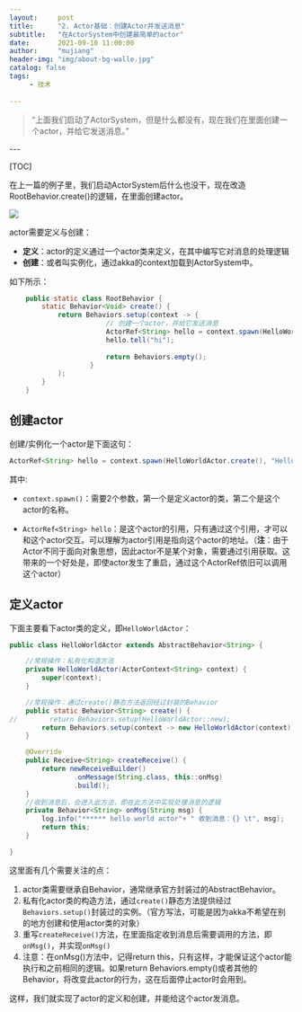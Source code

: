 ```yaml
---
layout:     post
title:      "2. Actor基础：创建Actor并发送消息"
subtitle:   "在ActorSystem中创建最简单的actor"
date:       2021-09-10 11:00:00
author:     "mujiang"
header-img: "img/about-bg-walle.jpg"
catalog: false
tags:
     - 技术
   
---
```


> “上面我们启动了ActorSystem，但是什么都没有，现在我们在里面创建一个actor，并给它发送消息。”

<p id = "build"></p>
---

[TOC]
  
在上一篇的例子里，我们启动ActorSystem后什么也没干，现在改造RootBehavior.create()的逻辑，在里面创建actor。

![](https://i.loli.net/2021/09/10/MWrhVDxq1CbSK4T.jpg)


actor需要定义与创建：

* **定义**：actor的定义通过一个actor类来定义，在其中编写它对消息的处理逻辑
* **创建**：或者叫实例化，通过akka的context加载到ActorSystem中。

如下所示：

```java
    public static class RootBehavior {
        static Behavior<Void> create() {
            return Behaviors.setup(context -> {
                        // 创建一个actor，并给它发送消息
                        ActorRef<String> hello = context.spawn(HelloWorldActor.create(), "HelloWorld");
                        hello.tell("hi");
                        
                        return Behaviors.empty();
                    }
            );
        }
    }
``` 

## 创建actor

创建/实例化一个actor是下面这句：

```java
ActorRef<String> hello = context.spawn(HelloWorldActor.create(), "HelloWorld");
```

其中:

* `context.spawn()`：需要2个参数，第一个是定义actor的类，第二个是这个actor的名称。

* `ActorRef<String> hello`：是这个actor的引用，只有通过这个引用，才可以和这个actor交互。可以理解为actor引用是指向这个actor的地址。（**注**：由于Actor不同于面向对象思想，因此actor不是某个对象，需要通过引用获取。这带来的一个好处是，即使actor发生了重启，通过这个ActorRef依旧可以调用这个actor）

<!--todo: actor挂了使用引用会发生什么-->


## 定义actor


下面主要看下actor类的定义，即`HelloWorldActor`：


```java
public class HelloWorldActor extends AbstractBehavior<String> {

    //常规操作：私有化构造方法
    private HelloWorldActor(ActorContext<String> context) {
        super(context);
    }

    //常规操作：通过create()静态方法返回经过封装的Behavior
    public static Behavior<String> create() {
//        return Behaviors.setup(HelloWorldActor::new);
        return Behaviors.setup(context -> new HelloWorldActor(context));
    }

    @Override
    public Receive<String> createReceive() {
        return newReceiveBuilder()
                .onMessage(String.class, this::onMsg)
                .build();
    }
    //收到消息后，会进入此方法，即在此方法中实现处理消息的逻辑
    private Behavior<String> onMsg(String msg) {
        log.info("****** hello world actor"+ " 收到消息：{} \t", msg);
        return this;
    }

}
```
这里面有几个需要关注的点：

1. actor类需要继承自Behavior，通常继承官方封装过的AbstractBehavior。
2. 私有化actor类的构造方法，通过`create()`静态方法提供经过`Behaviors.setup()`封装过的实例。（官方写法，可能是因为akka不希望在别的地方创建和使用actor类的对象）
3. 重写`createReceive()`方法，在里面指定收到消息后需要调用的方法，即`onMsg()`，并实现`onMsg()`
4. 注意：在onMsg()方法中，记得return this，只有这样，才能保证这个actor能执行和之前相同的逻辑。如果return Behaviors.empty()或者其他的Behavior，将改变此actor的行为，这在后面停止actor时会用到。


这样，我们就实现了actor的定义和创建，并能给这个actor发消息。